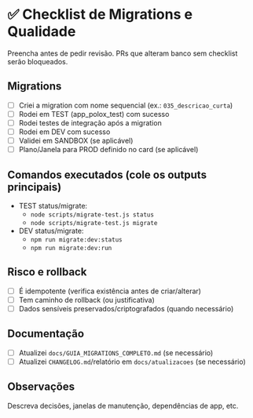 # ✅ Checklist de Migrations e Qualidade

Preencha antes de pedir revisão. PRs que alteram banco sem checklist serão bloqueados.

## Migrations

- [ ] Criei a migration com nome sequencial (ex.: `035_descricao_curta`)
- [ ] Rodei em TEST (app_polox_test) com sucesso
- [ ] Rodei testes de integração após a migration
- [ ] Rodei em DEV com sucesso
- [ ] Validei em SANDBOX (se aplicável)
- [ ] Plano/Janela para PROD definido no card (se aplicável)

## Comandos executados (cole os outputs principais)

- TEST status/migrate:
  - `node scripts/migrate-test.js status`
  - `node scripts/migrate-test.js migrate`
- DEV status/migrate:
  - `npm run migrate:dev:status`
  - `npm run migrate:dev:run`

## Risco e rollback

- [ ] É idempotente (verifica existência antes de criar/alterar)
- [ ] Tem caminho de rollback (ou justificativa)
- [ ] Dados sensíveis preservados/criptografados (quando necessário)

## Documentação

- [ ] Atualizei `docs/GUIA_MIGRATIONS_COMPLETO.md` (se necessário)
- [ ] Atualizei `CHANGELOG.md`/relatório em `docs/atualizacoes` (se necessário)

## Observações

Descreva decisões, janelas de manutenção, dependências de app, etc.
